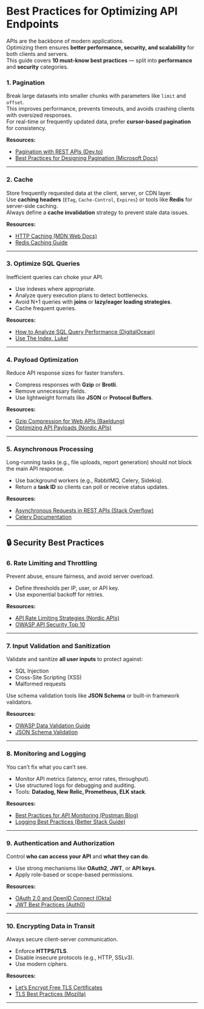 # Best Practices for Optimizing API Endpoints

APIs are the backbone of modern applications.  
Optimizing them ensures **better performance, security, and scalability** for both clients and servers.  
This guide covers **10 must-know best practices** — split into **performance** and **security** categories.  


### 1. Pagination
Break large datasets into smaller chunks with parameters like `limit` and `offset`.  
This improves performance, prevents timeouts, and avoids crashing clients with oversized responses.  
For real-time or frequently updated data, prefer **cursor-based pagination** for consistency.

**Resources:**
- [Pagination with REST APIs (Dev.to)](https://dev.to/mohanavel/pagination-in-rest-api-1h5h)  
- [Best Practices for Designing Pagination (Microsoft Docs)](https://learn.microsoft.com/en-us/azure/architecture/best-practices/api-design#pagination)  

---

### 2. Cache
Store frequently requested data at the client, server, or CDN layer.  
Use **caching headers** (`ETag`, `Cache-Control`, `Expires`) or tools like **Redis** for server-side caching.  
Always define a **cache invalidation** strategy to prevent stale data issues.

**Resources:**
- [HTTP Caching (MDN Web Docs)](https://developer.mozilla.org/en-US/docs/Web/HTTP/Caching)  
- [Redis Caching Guide](https://redis.io/docs/manual/programmability/cache/)  

---

### 3. Optimize SQL Queries
Inefficient queries can choke your API.  
- Use indexes where appropriate.  
- Analyze query execution plans to detect bottlenecks.  
- Avoid N+1 queries with **joins** or **lazy/eager loading strategies**.  
- Cache frequent queries.  

**Resources:**
- [How to Analyze SQL Query Performance (DigitalOcean)](https://www.digitalocean.com/community/tutorials/how-to-analyze-sql-query-performance-for-beginners)  
- [Use The Index, Luke!](https://use-the-index-luke.com/)  

---

### 4. Payload Optimization
Reduce API response sizes for faster transfers.  
- Compress responses with **Gzip** or **Brotli**.  
- Remove unnecessary fields.  
- Use lightweight formats like **JSON** or **Protocol Buffers**.  

**Resources:**
- [Gzip Compression for Web APIs (Baeldung)](https://www.baeldung.com/spring-boot-gzip-compression)  
- [Optimizing API Payloads (Nordic APIs)](https://nordicapis.com/optimizing-your-api-payloads/)  

---

### 5. Asynchronous Processing
Long-running tasks (e.g., file uploads, report generation) should not block the main API response.  
- Use background workers (e.g., RabbitMQ, Celery, Sidekiq).  
- Return a **task ID** so clients can poll or receive status updates.  

**Resources:**
- [Asynchronous Requests in REST APIs (Stack Overflow)](https://stackoverflow.com/questions/22733926/asynchronous-request-in-rest-api)  
- [Celery Documentation](https://docs.celeryq.dev/en/stable/)  

---

## 🔒 Security Best Practices

### 6. Rate Limiting and Throttling
Prevent abuse, ensure fairness, and avoid server overload.  
- Define thresholds per IP, user, or API key.  
- Use exponential backoff for retries.  

**Resources:**
- [API Rate Limiting Strategies (Nordic APIs)](https://nordicapis.com/everything-you-need-to-know-about-api-rate-limiting/)  
- [OWASP API Security Top 10](https://owasp.org/API-Security/)  

---

### 7. Input Validation and Sanitization
Validate and sanitize **all user inputs** to protect against:  
- SQL Injection  
- Cross-Site Scripting (XSS)  
- Malformed requests  

Use schema validation tools like **JSON Schema** or built-in framework validators.  

**Resources:**
- [OWASP Data Validation Guide](https://owasp.org/www-community/data_validation)  
- [JSON Schema Validation](https://json-schema.org/)  

---

### 8. Monitoring and Logging
You can’t fix what you can’t see.  
- Monitor API metrics (latency, error rates, throughput).  
- Use structured logs for debugging and auditing.  
- Tools: **Datadog, New Relic, Prometheus, ELK stack**.  

**Resources:**
- [Best Practices for API Monitoring (Postman Blog)](https://blog.postman.com/api-monitoring-best-practices/)  
- [Logging Best Practices (Better Stack Guide)](https://betterstack.com/community/guides/logging/logging-best-practices/)  

---

### 9. Authentication and Authorization
Control **who can access your API** and **what they can do**.  
- Use strong mechanisms like **OAuth2**, **JWT**, or **API keys**.  
- Apply role-based or scope-based permissions.  

**Resources:**
- [OAuth 2.0 and OpenID Connect (Okta)](https://developer.okta.com/blog/2017/07/25/oidc-primer-part-1)  
- [JWT Best Practices (Auth0)](https://auth0.com/learn/json-web-tokens/)  

---

### 10. Encrypting Data in Transit
Always secure client-server communication.  
- Enforce **HTTPS/TLS**.  
- Disable insecure protocols (e.g., HTTP, SSLv3).  
- Use modern ciphers.  

**Resources:**
- [Let’s Encrypt Free TLS Certificates](https://letsencrypt.org/)  
- [TLS Best Practices (Mozilla)](https://wiki.mozilla.org/Security/Server_Side_TLS)  

---
